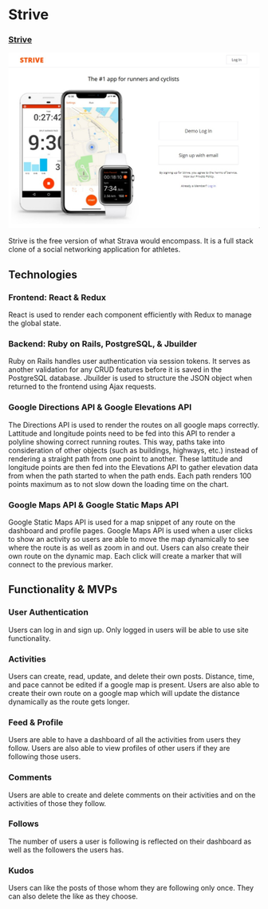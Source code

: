 # Strive

### [Strive](https://strive-service.onrender.com/#/)

![](https://github.com/vnchen92/strive/blob/main/app/assets/images/strive-screenshot.jpg?raw=true)

Strive is the free version of what Strava would encompass. It is a full stack clone of a social networking application for athletes.

## Technologies

### Frontend: React & Redux

React is used to render each component efficiently with Redux to manage the global state.

### Backend: Ruby on Rails, PostgreSQL, & Jbuilder

Ruby on Rails handles user authentication via session tokens. It serves as another validation for any CRUD features before it is saved in the PostgreSQL database. Jbuilder is used to structure the JSON object when returned to the frontend using Ajax requests.

### Google Directions API & Google Elevations API

The Directions API is used to render the routes on all google maps correctly. Lattitude and longitude points need to be fed into this API to render a polyline showing correct running routes. This way, paths take into consideration of other objects (such as buildings, highways, etc.) instead of rendering a straight path from one point to another. These lattitude and longitude points are then fed into the Elevations API to gather elevation data from when the path started to when the path ends. Each path renders 100 points maximum as to not slow down the loading time on the chart.

### Google Maps API & Google Static Maps API

Google Static Maps API is used for a map snippet of any route on the dashboard and profile pages. Google Maps API is used when a user clicks to show an activity so users are able to move the map dynamically to see where the route is as well as zoom in and out. Users can also create their own route on the dynamic map. Each click will create a marker that will connect to the previous marker.

## Functionality & MVPs

### User Authentication

Users can log in and sign up. Only logged in users will be able to use site functionality.

### Activities

Users can create, read, update, and delete their own posts. Distance, time, and pace cannot be edited if a google map is present. Users are also able to create their own route on a google map which will update the distance dynamically as the route gets longer.

### Feed & Profile

Users are able to have a dashboard of all the activities from users they follow. Users are also able to view profiles of other users if they are following those users.

### Comments

Users are able to create and delete comments on their activities and on the activities of those they follow.

### Follows

The number of users a user is following is reflected on their dashboard as well as the followers the users has.

### Kudos

Users can like the posts of those whom they are following only once. They can also delete the like as they choose.

